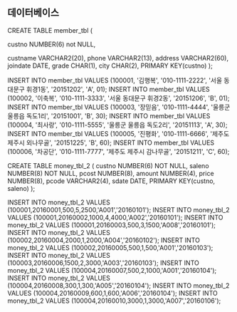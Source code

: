 ## 데이터베이스

CREATE TABLE member_tbl (

custno NUMBER(6) not NULL,

 custname VARCHAR2(20),
    phone VARCHAR2(13),
    address VARCHAR2(60),
    joindate DATE,
    grade CHAR(1),
    city CHAR(2),
    PRIMARY KEY(custno)
);

INSERT INTO member_tbl
VALUES (100001, '김행복', '010-1111-2222', '서울 동대문구 휘경1동', '20151202', 'A', 01);
INSERT INTO member_tbl
VALUES (100002, '이축복', '010-1111-3333', '서울 동대문구 휘경2동', '20151206', 'B', 01);
INSERT INTO member_tbl
VALUES (100003, '장믿음', '010-1111-4444', '울릉군 울릉읍 독도1리', '20151001', 'B', 30);
INSERT INTO member_tbl
VALUES (100004, '최사랑', '010-1111-5555', '울릉군 울릉읍 독도2리', '20151113', 'A', 30);
INSERT INTO member_tbl
VALUES (100005, '진평화', '010-1111-6666', '제주도 제주시 외나무골', '20151225', 'B', 60);
INSERT INTO member_tbl
VALUES (100006, '차공단', '010-1111-7777', '제주도 제주시 감나무골', '20151211', 'C', 60);


CREATE TABLE money_tbl_2 (
    custno NUMBER(6) NOT NULL,
    saleno NUMBER(8) NOT NULL,
    pcost NUMBER(8),
    amount NUMBER(4),
    price NUMBER(8),
    pcode VARCHAR2(4),
    sdate DATE,
    PRIMARY KEY(custno, saleno)
);

INSERT INTO money_tbl_2 
VALUES (100001,20160001,500,5,2500,'A001','20160101');
INSERT INTO money_tbl_2 
VALUES (100001,20160002,1000,4,4000,'A002','20160101');
INSERT INTO money_tbl_2 
VALUES (100001,20160003,500,3,1500,'A008','20160101');
INSERT INTO money_tbl_2 
VALUES (100002,20160004,2000,1,2000,'A004','20160102');
INSERT INTO money_tbl_2 
VALUES (100002,20160005,500,1,500,'A001','20160103');
INSERT INTO money_tbl_2 
VALUES (100003,20160006,1500,2,3000,'A003','20160103');
INSERT INTO money_tbl_2 
VALUES (100004,20160007,500,2,1000,'A001','20160104');
INSERT INTO money_tbl_2 
VALUES (100004,20160008,300,1,300,'A005','20160104');
INSERT INTO money_tbl_2 
VALUES (100004,20160009,600,1,600,'A006','20160104');
INSERT INTO money_tbl_2 
VALUES (100004,20160010,3000,1,3000,'A007','20160106');





